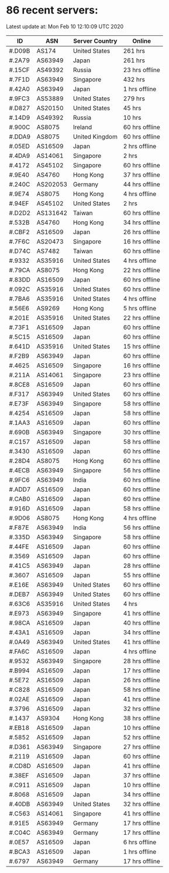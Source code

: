 # 86 recent servers:

Latest update at: Mon Feb 10 12:10:09 UTC 2020

| ID | ASN | Server Country | Online |
| -- | --- | -------------- | ------ |
| #.D09B | AS174 | United States | 261 hrs |
| #.2A79 | AS63949 | Japan | 261 hrs |
| #.15CF | AS49392 | Russia | 23 hrs offline |
| #.7F1D | AS63949 | Singapore | 432 hrs |
| #.42A0 | AS63949 | Japan | 1 hrs offline |
| #.9FC3 | AS53889 | United States | 279 hrs |
| #.D827 | AS20150 | United States | 45 hrs |
| #.14D9 | AS49392 | Russia | 10 hrs |
| #.900C | AS8075 | Ireland | 60 hrs offline |
| #.DDA9 | AS8075 | United Kingdom | 60 hrs offline |
| #.05ED | AS16509 | Japan | 2 hrs offline |
| #.4DA9 | AS14061 | Singapore | 2 hrs |
| #.4172 | AS45102 | Singapore | 60 hrs offline |
| #.9E40 | AS4760 | Hong Kong | 37 hrs offline |
| #.240C | AS202053 | Germany | 44 hrs offline |
| #.9E74 | AS8075 | Hong Kong | 4 hrs offline |
| #.94EF | AS45102 | United States | 2 hrs |
| #.D2D2 | AS131642 | Taiwan | 60 hrs offline |
| #.532B | AS4760 | Hong Kong | 34 hrs offline |
| #.CBF2 | AS16509 | Japan | 26 hrs offline |
| #.7F6C | AS20473 | Singapore | 16 hrs offline |
| #.D74C | AS7482 | Taiwan | 60 hrs offline |
| #.9332 | AS35916 | United States | 4 hrs offline |
| #.79CA | AS8075 | Hong Kong | 22 hrs offline |
| #.83DD | AS16509 | Japan | 60 hrs offline |
| #.092C | AS35916 | United States | 60 hrs offline |
| #.7BA6 | AS35916 | United States | 4 hrs offline |
| #.56E6 | AS9269 | Hong Kong | 5 hrs offline |
| #.201E | AS35916 | United States | 22 hrs offline |
| #.73F1 | AS16509 | Japan | 60 hrs offline |
| #.5C15 | AS16509 | Japan | 60 hrs offline |
| #.641D | AS35916 | United States | 15 hrs offline |
| #.F2B9 | AS63949 | Japan | 60 hrs offline |
| #.4625 | AS16509 | Singapore | 16 hrs offline |
| #.211A | AS14061 | Singapore | 23 hrs offline |
| #.8CE8 | AS16509 | Japan | 60 hrs offline |
| #.F317 | AS63949 | United States | 60 hrs offline |
| #.E73F | AS63949 | Singapore | 58 hrs offline |
| #.4254 | AS16509 | Japan | 58 hrs offline |
| #.1AA3 | AS16509 | Japan | 60 hrs offline |
| #.690B | AS63949 | Singapore | 30 hrs offline |
| #.C157 | AS16509 | Japan | 58 hrs offline |
| #.3430 | AS16509 | Japan | 60 hrs offline |
| #.28D4 | AS8075 | Hong Kong | 60 hrs offline |
| #.4ECB | AS63949 | Singapore | 56 hrs offline |
| #.9FC6 | AS63949 | India | 60 hrs offline |
| #.ADD7 | AS16509 | Japan | 60 hrs offline |
| #.CAB0 | AS16509 | Japan | 60 hrs offline |
| #.916D | AS16509 | Japan | 58 hrs offline |
| #.9D06 | AS8075 | Hong Kong | 4 hrs offline |
| #.F87E | AS63949 | India | 56 hrs offline |
| #.335D | AS63949 | Singapore | 58 hrs offline |
| #.44FE | AS16509 | Japan | 60 hrs offline |
| #.3569 | AS16509 | Japan | 60 hrs offline |
| #.41C5 | AS63949 | Japan | 28 hrs offline |
| #.3607 | AS16509 | Japan | 55 hrs offline |
| #.E16E | AS63949 | United States | 60 hrs offline |
| #.DEB7 | AS63949 | United States | 60 hrs offline |
| #.63C6 | AS35916 | United States | 4 hrs |
| #.E973 | AS63949 | Singapore | 41 hrs offline |
| #.98CA | AS16509 | Japan | 40 hrs offline |
| #.43A1 | AS16509 | Japan | 34 hrs offline |
| #.0A49 | AS63949 | United States | 41 hrs offline |
| #.FA6C | AS16509 | Japan | 4 hrs offline |
| #.9532 | AS63949 | Singapore | 28 hrs offline |
| #.B994 | AS16509 | Japan | 17 hrs offline |
| #.5E72 | AS16509 | Japan | 26 hrs offline |
| #.C828 | AS16509 | Japan | 58 hrs offline |
| #.02AE | AS16509 | Japan | 41 hrs offline |
| #.3796 | AS16509 | Japan | 32 hrs offline |
| #.1437 | AS9304 | Hong Kong | 38 hrs offline |
| #.EB18 | AS16509 | Japan | 10 hrs offline |
| #.5852 | AS16509 | Japan | 52 hrs offline |
| #.D361 | AS63949 | Singapore | 27 hrs offline |
| #.2119 | AS16509 | Japan | 60 hrs offline |
| #.CD8D | AS16509 | Japan | 41 hrs offline |
| #.38EF | AS16509 | Japan | 37 hrs offline |
| #.C911 | AS16509 | Japan | 10 hrs offline |
| #.8068 | AS16509 | Japan | 34 hrs offline |
| #.40DB | AS63949 | United States | 32 hrs offline |
| #.C563 | AS14061 | Singapore | 41 hrs offline |
| #.91E5 | AS63949 | Germany | 17 hrs offline |
| #.C04C | AS63949 | Germany | 17 hrs offline |
| #.0E57 | AS16509 | Japan | 6 hrs offline |
| #.BCA3 | AS16509 | Japan | 1 hrs offline |
| #.6797 | AS63949 | Germany | 17 hrs offline |

